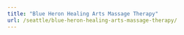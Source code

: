 ```yaml
---
title: "Blue Heron Healing Arts Massage Therapy"
url: /seattle/blue-heron-healing-arts-massage-therapy/
---
```

